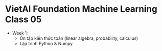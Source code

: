 # VietAI Foundation Machine Learning Class 05
 - Week 1:
   - Ôn tập kiến thức toán (linear algebra, probability, calculus)
   - Lập trình Python & Numpy 
